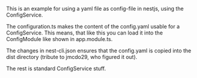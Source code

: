 This is an example for using a yaml file as config-file in nestjs, using the ConfigService.

The configuration.ts makes the content of the config.yaml usable for a ConfigService. This means, that like this you can load it into the ConfigModule like shown in app.module.ts.

The changes in nest-cli.json ensures that the config.yaml is copied into the dist directory (tribute to jmcdo29, who figured it out).

The rest is standard ConfigService stuff.